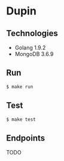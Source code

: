 # Dupin

## Technologies
* Golang 1.9.2
* MongoDB 3.6.9

## Run
```bash
$ make run
```

## Test
```bash
$ make test
```

## Endpoints
TODO
